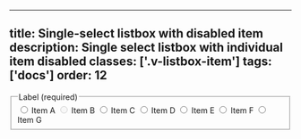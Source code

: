<!--
 *              Copyright (c) 2025 Visa, Inc.
 *
 * Licensed under the Apache License, Version 2.0 (the "License");
 * you may not use this file except in compliance with the License.
 * You may obtain a copy of the License at
 *
 *         http://www.apache.org/licenses/LICENSE-2.0
 *
 * Unless required by applicable law or agreed to in writing, software
 * distributed under the License is distributed on an "AS IS" BASIS,
 * WITHOUT WARRANTIES OR CONDITIONS OF ANY KIND, either express or implied.
 * See the License for the specific language governing permissions and
 * limitations under the License.
 *
 -->
---
title: Single-select listbox with disabled item 
description: Single select listbox with individual item disabled 
classes: ['.v-listbox-item']
tags: ['docs']
order: 12
---

<fieldset aria-labelledby="single-select-listbox-disabled-item-legend">
  <legend class="v-label" id="single-select-listbox-disabled-item-legend">
    Label (required)
  </legend>
  <div class="v-listbox-container">
    <div class="v-listbox v-listbox-scroll">
      <label class="v-listbox-item" for="single-select-radio-item-disabled-1">
        <input class="v-radio v-flex-shrink-0" id="single-select-radio-item-disabled-1" name="disabled-item-example" type="radio"/>
        <span class="v-label v-typography-label-large">
          Item A
        </span>
      </label>
      <label class="v-listbox-item" for="single-select-radio-item-disabled-2">
        <input class="v-radio v-flex-shrink-0" disabled="" id="single-select-radio-item-disabled-2" name="disabled-item-example" type="radio"/>
        <span class="v-label v-typography-label-large">
          Item B
        </span>
      </label>
      <label class="v-listbox-item" for="single-select-radio-item-disabled-3">
        <input class="v-radio v-flex-shrink-0" id="single-select-radio-item-disabled-3" name="disabled-item-example" type="radio"/>
        <span class="v-label v-typography-label-large">
          Item C
        </span>
      </label>
      <label class="v-listbox-item" for="single-select-radio-item-disabled-4">
        <input class="v-radio v-flex-shrink-0" id="single-select-radio-item-disabled-4" name="disabled-item-example" type="radio"/>
        <span class="v-label v-typography-label-large">
          Item D
        </span>
      </label>
      <label class="v-listbox-item" for="single-select-radio-item-disabled-5">
        <input class="v-radio v-flex-shrink-0" id="single-select-radio-item-disabled-5" name="disabled-item-example" type="radio"/>
        <span class="v-label v-typography-label-large">
          Item E
        </span>
      </label>
      <label class="v-listbox-item" for="single-select-radio-item-disabled-6">
        <input class="v-radio v-flex-shrink-0" id="single-select-radio-item-disabled-6" name="disabled-item-example" type="radio"/>
        <span class="v-label v-typography-label-large">
          Item F
        </span>
      </label>
      <label class="v-listbox-item" for="single-select-radio-item-disabled-7">
        <input class="v-radio v-flex-shrink-0" id="single-select-radio-item-disabled-7" name="disabled-item-example" type="radio"/>
        <span class="v-label v-typography-label-large">
          Item G
        </span>
      </label>
    </div>
  </div>
</fieldset>
